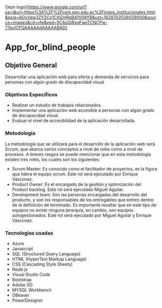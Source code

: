 ![epn logo]{https://www.google.com/url?sa=i&url=https%3A%2F%2Fcem.epn.edu.ec%2Flogos_institucionales.html&psig=AOvVaw3ZY2Cx1CXiDnRgB41V09YB&ust=1628702526029000&source=images&cd=vfe&ved=0CAsQjRxqFwoTCNCPw-77pvICFQAAAAAdAAAAABAD}
# App_for_blind_people

## Objetivo General 

Desarrollar una aplicación web para oferta y demanda de servicios para personas con algún grado de discapacidad visual 

### Objetivos Específicos 

- Realizar un estudio de trabajos relacionados. 
- Implementar una aplicación web accesible a personas con algún grado de discapacidad visual.
- Evaluar el nivel de accesibilidad de la aplicación desarrollada.

### Metodologia

La metodología que se utilizará para el desarrollo de la aplicación web será Scrum, que abarca varios conceptos a nivel de roles como a nivel de procesos. A breves rasgos se puede mencionar que en esta metodología existen tres roles, los cuales son los siguientes: 

- Scrum Master: Es conocido como el facilitador de proyectos, es la figura que lidera el equipo scrum. Este rol será ejecutado por Enrique Vásconez. 
- Product Owner: Es el encargado de la gestión y optimización del Product backlog. Este rol será ejecutado Miguel Aguilar. 
- Development team: Son las personas encargadas del desarrollo del producto, y son los responsables de los entregables que entren dentro de la definición de terminado. Es importante resaltar que en este tipo de equipos no existe ninguna jerarquía, en cambio, son equipos autogestionados. Este rol será ejecutado por Miguel Aguilar y Enrique Vásconez. 

### Tecnologias usadas

- Azure 
- Javascript 
- SQL (Structured Query Language)
- HTML (HyperText Markup Language)
- CSS (Cascading Style Sheets)
- Node.js 
- Visual Studio Code
- Bootstrap
- Adobe XD 
- MYSQL Workbench
- DBeaver  
- PowerDesigner
